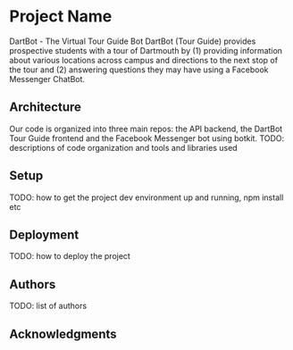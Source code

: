 # Project Name

DartBot - The Virtual Tour Guide Bot
DartBot (Tour Guide) provides prospective students with a tour of Dartmouth by (1) providing information about various locations across campus and directions to the next stop of the tour and (2) answering questions they may have using a Facebook Messenger ChatBot. 

## Architecture

Our code is organized into three main repos: the API backend, the DartBot Tour Guide frontend and the Facebook Messenger bot using botkit. 
TODO:  descriptions of code organization and tools and libraries used

## Setup


TODO: how to get the project dev environment up and running, npm install etc

## Deployment

TODO: how to deploy the project

## Authors

TODO: list of authors

## Acknowledgments

